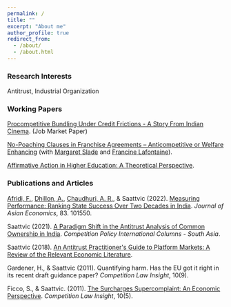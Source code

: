 ```yaml
---
permalink: /
title: ""
excerpt: "About me"
author_profile: true
redirect_from: 
  - /about/
  - /about.html
---
```


### Research Interests

Antitrust, Industrial Organization

### Working Papers

[Procompetitive Bundling Under Credit Frictions - A Story From Indian Cinema](/files/JMP.pdf). (Job Market Paper)

[No-Poaching Clauses in Franchise Agreements – Anticompetitive or Welfare Enhancing](https://papers.ssrn.com/sol3/papers.cfm?abstract_id=4404155) (with [Margaret Slade](https://economics.ubc.ca/faculty-and-staff/margaret-slade/) and [Francine Lafontaine](https://michiganross.umich.edu/faculty-research/faculty/francine-lafontaine)).

[Affirmative Action in Higher Education: A Theoretical Perspective](/files/mphil%20thesis.pdf). 

### Publications and Articles

[Afridi, F.](https://www.isid.ac.in/~fafridi/), [Dhillon, A.](https://www.kcl.ac.uk/people/amrita-dhillon), [Chaudhuri, A. R.](https://economics.snu.edu.in/people/faculty/dr-arka-roy-chaudhuri), & Saattvic (2022). [Measuring Performance: Ranking State Success Over Two Decades in India](https://www.sciencedirect.com/science/article/abs/pii/S1049007822001063).  *Journal of Asian Economics*, 83. 101550.

Saattvic (2021). [A Paradigm Shift in the Antitrust Analysis of Common Ownership in India](https://www.competitionpolicyinternational.com/a-paradigm-shift-in-the-antitrust-analysis-of-common-ownership-in-india/). *Competition Policy International Columns - South Asia*.

Saattvic (2018). [An Antitrust Practitioner's Guide to Platform Markets: A Review of the Relevant Economic Literature](https://ssrn.com/abstract=3157537). 

Gardener, H., & Saattvic (2011). Quantifying harm. Has the EU got it right in its recent draft guidance paper? *Competition Law Insight*, 10(9).

Ficco, S., & Saattvic. (2011). [The Surcharges Supercomplaint: An Economic Perspective](/files/the_surcharges_supercomplaint.pdf). *Competition Law Insight*, 10(5).
